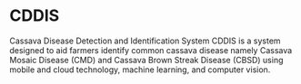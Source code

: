 # CDDIS
Cassava Disease Detection and Identification System
CDDIS is a system designed to aid farmers identify common cassava disease namely Cassava Mosaic Disease (CMD) and Cassava Brown Streak Disease (CBSD) using mobile and cloud technology, machine learning, and computer vision. 
